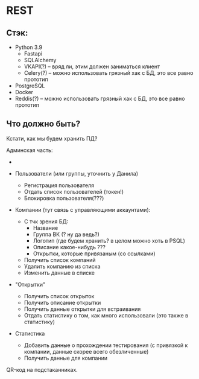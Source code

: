 # REST

## Стэк:

* Python 3.9
  * Fastapi
  * SQLAlchemy
  * VKAPI(?) – вряд ли, этим должен заниматься клиент
  * Celery(?) – можно использовать грязный хак с БД, это все равно прототип
* PostgreSQL
* Docker
* Reddis(?) – можно использовать грязный хак с БД, это все равно прототип

## Что должно быть?

Кстати, как мы будем хранить ПД?

Админская часть:

* 

* Пользователи (или группы, уточнить у Данила)
  * Регистрация пользователя
  * Отдать список пользователей (токен!)
  * Блокировка пользователя(???)
* Компании (тут связь с управляющими аккаунтами):
  * С тчк зрения БД:
    * Название
    * Группа ВК (? ну да ведь?)
    * Логотип (где будем хранить? в целом можно хоть в PSQL)
    * Описание какое-нибудь ???
    * Открытки, которые привязаным (со ссылками)
  * Получить список компаний
  * Удалить компанию из списка
  * Изменить данные в списке
* "Открытки"
  * Получить список открыток
  * Получить описание открытки
  * Получить данные открытки для встраивания
  * Отдать статистику о том, как много использовали (это также в статистику)
* Статистика
  * Добавить данные о прохождении тестирования (с привязкой к компании, данные скорее всего обезличенные)
  * Получить данные для компании



QR-код на подстаканниках.

